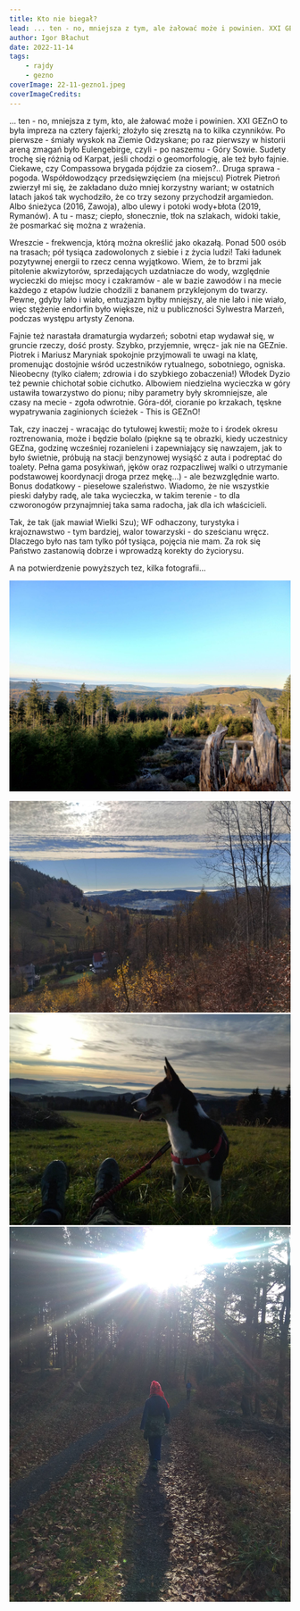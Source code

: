 ```yaml
---
title: Kto nie biegał?
lead: ... ten - no, mniejsza z tym, ale żałować może i powinien. XXI GEZnO to była impreza na cztery fajerki. Po pierwsze - śmiały wyskok na Ziemie Odzyskane, druga sprawa - pogoda, wreszcie - frekwencja.
author: Igor Błachut
date: 2022-11-14
tags:
    - rajdy
    - gezno
coverImage: 22-11-gezno1.jpeg
coverImageCredits: 
---
```


... ten - no, mniejsza z tym, kto, ale żałować może i powinien. XXI GEZnO to była impreza na cztery fajerki; złożyło się zresztą na to kilka czynników. Po pierwsze - śmiały wyskok na Ziemie Odzyskane; po raz pierwszy w historii areną zmagań było Eulengebirge, czyli - po naszemu - Góry Sowie. Sudety trochę się różnią od Karpat, jeśli chodzi o geomorfologię, ale też było fajnie. Ciekawe, czy Compassowa brygada pójdzie za ciosem?.. Druga sprawa - pogoda. Współdowodzący przedsięwzięciem (na miejscu) Piotrek Pietroń zwierzył mi się, że zakładano dużo mniej korzystny wariant; w ostatnich latach jakoś tak wychodziło, że co trzy sezony przychodził argamiedon. Albo śnieżyca (2016, Zawoja), albo ulewy i potoki wody+błota (2019, Rymanów). A tu - masz; ciepło, słonecznie, tłok na szlakach, widoki takie, że posmarkać się można z wrażenia.

 Wreszcie - frekwencja, którą można określić jako okazałą. Ponad 500 osób na trasach; pół tysiąca zadowolonych z siebie i z życia ludzi! Taki ładunek pozytywnej energii to rzecz cenna wyjątkowo. Wiem, że to brzmi jak pitolenie akwizytorów, sprzedających uzdatniacze do wody, względnie wycieczki do miejsc mocy i czakramów - ale w bazie zawodów i na mecie każdego z etapów ludzie chodzili z bananem przyklejonym do twarzy. Pewne, gdyby lało i wiało, entuzjazm byłby mniejszy, ale nie lało i nie wiało, więc stężenie endorfin było większe, niż u publiczności Sylwestra Marzeń, podczas występu artysty Zenona.

 Fajnie też narastała dramaturgia wydarzeń; sobotni etap wydawał się, w gruncie rzeczy, dość prosty. Szybko, przyjemnie, wręcz- jak nie na GEZnie. Piotrek i Mariusz Maryniak spokojnie przyjmowali te uwagi na klatę, promenując dostojnie wśród uczestników rytualnego, sobotniego, ogniska. Nieobecny (tylko ciałem; zdrowia i do szybkiego zobaczenia!) Włodek Dyzio też pewnie chichotał sobie cichutko. Albowiem niedzielna wycieczka w góry ustawiła towarzystwo do pionu; niby parametry były skromniejsze, ale czasy na mecie - zgoła odwrotnie. Góra-dół, cioranie po krzakach, tęskne wypatrywania zaginionych ścieżek - This is GEZnO!

 Tak, czy inaczej - wracając do tytułowej kwestii; może to i środek okresu roztrenowania, może i będzie bolało (piękne są te obrazki, kiedy uczestnicy GEZna, godzinę wcześniej rozanieleni i zapewniający się nawzajem, jak to było świetnie, próbują na stacji benzynowej wysiąść z auta i podreptać do toalety. Pełna gama posykiwań, jęków oraz rozpaczliwej walki o utrzymanie podstawowej koordynacji droga przez mękę...) - ale bezwzględnie warto. Bonus dodatkowy - piesełowe szaleństwo. Wiadomo, że nie wszystkie pieski dałyby radę, ale taka wycieczka, w takim terenie - to dla czworonogów przynajmniej taka sama radocha, jak dla ich właścicieli.

 Tak, że tak (jak mawiał Wielki Szu); WF odhaczony, turystyka i krajoznawstwo - tym bardziej, walor towarzyski - do sześcianu wręcz. Dlaczego było nas tam tylko pół tysiąca, pojęcia nie mam. Za rok się Państwo zastanowią dobrze i wprowadzą korekty do życiorysu.

 A na potwierdzenie powyższych tez, kilka fotografii...

 ![](/img/22-11-gezno1.jpeg)

 ![](/img/22-11-gezno2.jpeg)
 ![](/img/22-11-gezno3.jpeg)
 ![](/img/22-11-gezno4.jpeg)